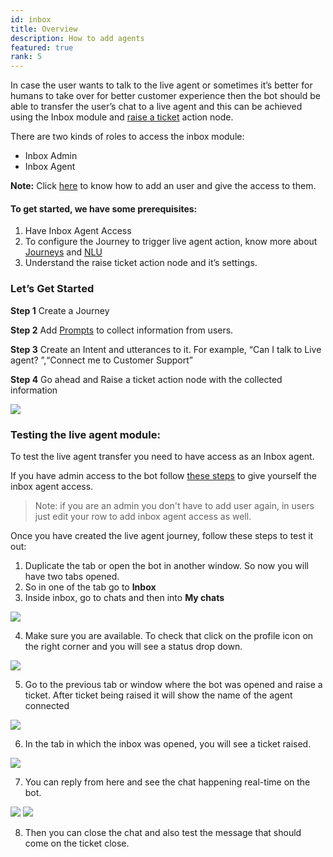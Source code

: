 ```yaml
---
id: inbox
title: Overview
description: How to add agents
featured: true
rank: 5
---
```


In case the user wants to talk to the live agent or sometimes it’s better for humans to take over for better customer experience then the bot should be able to transfer the user’s chat to a live agent and this can be achieved using the Inbox module and [raise a ticket](https://docs.yellow.ai/docs/platform_concepts/studio/build/nodes/action-nodes#raise-ticket) action node.

There are two kinds of roles to access the inbox module:
- Inbox Admin
- Inbox Agent

**Note:** Click [here](https://docs.yellow.ai/docs/platform_concepts/configurations/access-management) to know how to add an user and give the access to them.

#### To get started, we have some prerequisites:
1. Have Inbox Agent Access
2. To configure the Journey to trigger live agent action, know more about [Journeys](https://docs.yellow.ai/docs/platform_concepts/studio/build/journeys) and [NLU](https://docs.yellow.ai/docs/platform_concepts/studio/train/intents) 
3. Understand the raise ticket action node and it’s settings.

### Let’s Get Started

**Step 1**  Create a Journey 

**Step 2**  Add [Prompts](https://docs.yellow.ai/docs/platform_concepts/studio/build/nodes/prompt-nodes) to collect information from users.

**Step 3**  Create an Intent and utterances to it. For example, “Can I talk to Live agent? ”,“Connect me to Customer Support” 

**Step 4**  Go ahead and Raise a ticket action node with the collected information

![](https://i.imgur.com/tkz07ty.png)

### Testing the live agent module:

To test the live agent transfer you need to have access as an Inbox agent.

If you have admin access to the bot follow [these steps](https://docs.yellow.ai/docs/platform_concepts/inbox/manage-support-agent) to give yourself the inbox agent access.

>Note: if you are an admin you don't have to add user again, in users just edit your row to add inbox agent access as well.

Once you have created the live agent journey, follow these steps to test it out:
1. Duplicate the tab or open the bot in another window. So now you will have two tabs opened.
2. So in one of the tab go to **Inbox**
3. Inside inbox, go to chats and then into **My chats**

![](https://i.imgur.com/9mYj74d.png)

4. Make sure you are available. To check that click on the profile icon on the right corner and you will see a status drop down. 

![](https://i.imgur.com/1CM2JqU.png)

5. Go to the previous tab or window where the bot was opened and raise a ticket. After ticket being raised it will show the name of the agent connected

![](https://i.imgur.com/O895hbq.png)

6. In the tab in which the inbox was opened, you will see a ticket raised.

![](https://i.imgur.com/y7ctMHT.png)

7. You can reply from here and see the chat happening real-time on the bot.

![](https://i.imgur.com/yoDC3VT.png)
![](https://i.imgur.com/eUjdbs2.png)

8. Then you can close the chat and also test the message that should come on the ticket close.




